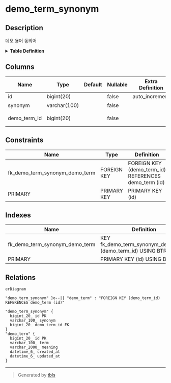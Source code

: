 # demo_term_synonym

## Description

데모 용어 동의어

<details>
<summary><strong>Table Definition</strong></summary>

```sql
CREATE TABLE `demo_term_synonym` (
  `id` bigint(20) NOT NULL AUTO_INCREMENT COMMENT 'ID',
  `synonym` varchar(100) NOT NULL COMMENT '동의어',
  `demo_term_id` bigint(20) NOT NULL COMMENT '데모 용어 ID',
  PRIMARY KEY (`id`),
  KEY `fk_demo_term_synonym_demo_term` (`demo_term_id`),
  CONSTRAINT `fk_demo_term_synonym_demo_term` FOREIGN KEY (`demo_term_id`) REFERENCES `demo_term` (`id`)
) ENGINE=InnoDB AUTO_INCREMENT=[Redacted by tbls] DEFAULT CHARSET=utf8mb4 COLLATE=utf8mb4_unicode_ci COMMENT='데모 용어 동의어'
```

</details>

## Columns

| Name | Type | Default | Nullable | Extra Definition | Children | Parents | Comment |
| ---- | ---- | ------- | -------- | ---------------- | -------- | ------- | ------- |
| id | bigint(20) |  | false | auto_increment |  |  | ID |
| synonym | varchar(100) |  | false |  |  |  | 동의어 |
| demo_term_id | bigint(20) |  | false |  |  | [demo_term](demo_term.md) | 데모 용어 ID |

## Constraints

| Name | Type | Definition |
| ---- | ---- | ---------- |
| fk_demo_term_synonym_demo_term | FOREIGN KEY | FOREIGN KEY (demo_term_id) REFERENCES demo_term (id) |
| PRIMARY | PRIMARY KEY | PRIMARY KEY (id) |

## Indexes

| Name | Definition |
| ---- | ---------- |
| fk_demo_term_synonym_demo_term | KEY fk_demo_term_synonym_demo_term (demo_term_id) USING BTREE |
| PRIMARY | PRIMARY KEY (id) USING BTREE |

## Relations

```mermaid
erDiagram

"demo_term_synonym" }o--|| "demo_term" : "FOREIGN KEY (demo_term_id) REFERENCES demo_term (id)"

"demo_term_synonym" {
  bigint_20_ id PK
  varchar_100_ synonym
  bigint_20_ demo_term_id FK
}
"demo_term" {
  bigint_20_ id PK
  varchar_100_ term
  varchar_2000_ meaning
  datetime_6_ created_at
  datetime_6_ updated_at
}
```

---

> Generated by [tbls](https://github.com/k1LoW/tbls)
